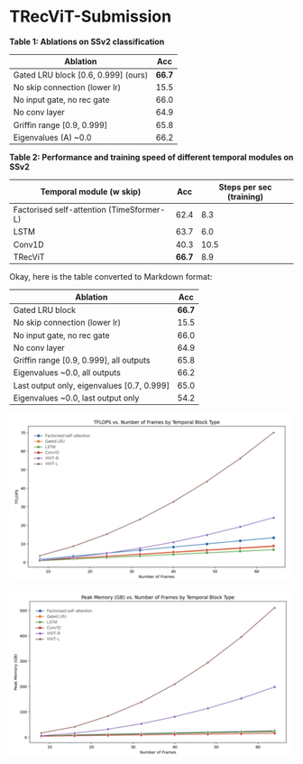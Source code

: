 # TRecViT-Submission


**Table 1: Ablations on SSv2 classification**

| Ablation                           | Acc  |
|------------------------------------|------|
| Gated LRU block [0.6, 0.999] (ours) | **66.7** |
| No skip connection (lower lr)    | 15.5 |
| No input gate, no rec gate       | 66.0 |
| No conv layer                    | 64.9 |
| Griffin range [0.9, 0.999]       | 65.8 |
| Eigenvalues (A) ~0.0             | 66.2 |



**Table 2: Performance and training speed of different temporal modules on SSv2**

| Temporal module (w skip)               | Acc  | Steps per sec (training) |
|------------------------------------------|------|--------------------------|
| Factorised self-attention (TimeSformer-L) | 62.4 | 8.3                      |
| LSTM                                     | 63.7 | 6.0                      |
| Conv1D                                   | 40.3 | 10.5                     |
| TRecViT                                  | **66.7**| 8.9                      |


Okay, here is the table converted to Markdown format:

| Ablation                                  | Acc  |
|-------------------------------------------|------|
| Gated LRU block                           | **66.7** |
| No skip connection (lower lr)             | 15.5 |
| No input gate, no rec gate              | 66.0 |
| No conv layer                           | 64.9 |
| Griffin range [0.9, 0.999], all outputs | 65.8 |
| Eigenvalues ~0.0, all outputs           | 66.2 |
| Last output only, eigenvalues [0.7, 0.999] | 65.0 |
| Eigenvalues ~0.0, last output only      | 54.2 |

![TFLOPS vs. Number of Frames](TFLOP-NF.png)

![Peak Memory (GB) vs. Number of Frames](Memory-NF.png)
